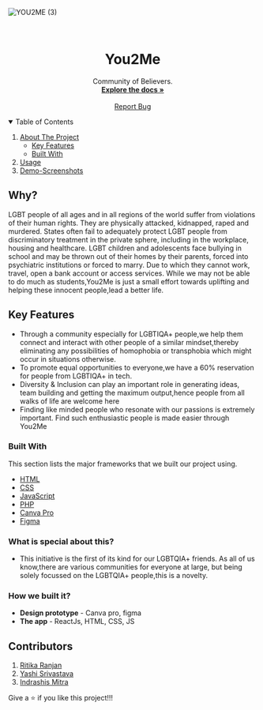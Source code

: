 <!--
*** Thanks for checking out the Best-README-Template. If you have a suggestion
*** that would make this better, please fork the repo and create a pull request
*** or simply open an issue with the tag "enhancement".
*** Thanks again! Now go create something AMAZING! :D
-->



<!-- PROJECT SHIELDS -->
<!--
*** I'm using markdown "reference style" links for readability.
*** Reference links are enclosed in brackets [ ] instead of parentheses ( ).
*** See the bottom of this document for the declaration of the reference variables
*** for contributors-url, forks-url, etc. This is an optional, concise syntax you may use.
*** https://www.markdownguide.org/basic-syntax/#reference-style-links
-->



  ![YOU2ME (3)](https://user-images.githubusercontent.com/48444783/139535564-ccb6e16a-0804-4d14-8737-22f4cc799939.png)

<!-- PROJECT LOGO -->
<br />
<p align="center">

  <h1 align="center">You2Me</h1>

  <p align="center">
    Community of Believers.
    <br />
    <a href="https://github.com/ritikaranjan252/ProjectHash"><strong>Explore the docs »</strong></a>
    <br />
    <br />
    <a href="https://github.com/ritikaranjan252/ProjectHash/issues">Report Bug</a>
  </p>
</p>



<!-- TABLE OF CONTENTS -->
<details open="open">
  <summary>Table of Contents</summary>
  <ol>
    <li>
      <a href="#about-the-project">About The Project</a>
      <ul>
        <li><a href="#keyfeatures">Key Features</a></li>
        <li><a href="#built-with">Built With</a></li>
      </ul>
    </li>
    <li><a href="#usage">Usage</a></li>
    <li><a href="#screenshots">Demo-Screenshots</a></li>
    
  </ol>
</details>



<!-- ABOUT THE PROJECT -->
## Why?

LGBT people of all ages and in all regions of the world suffer from violations of their human rights. They are physically attacked, kidnapped, raped and murdered. States often fail to adequately protect LGBT people from discriminatory treatment in the private sphere, including in the workplace, housing and healthcare. LGBT children and adolescents face bullying in school and may be thrown out of their homes by their parents, forced into psychiatric institutions or forced to marry. Due to which they cannot work, travel, open a bank account or access services.
While we may not be able to do much as students,You2Me is just a small effort towards uplifting and helping these innocent people,lead a better life.

<!-- keyfeatures -->
## Key Features

- Through  a community especially for LGBTIQA+ people,we help them connect and interact with other people of a similar mindset,thereby eliminating any possibilities of homophobia or transphobia which might occur in situations otherwise.
- To promote equal opportunities to everyone,we have a 60% reservation for people from LGBTIQA+ in tech.
- Diversity & Inclusion can play an important role in generating ideas, team building and getting the maximum output,hence people from all walks of life are welcome here
- Finding like minded people who resonate with our  passions  is extremely important. Find such enthusiastic people is made easier through You2Me



### Built With

This section lists the major frameworks that we built our project using. 
* [HTML](https://www.html.com)
* [CSS](https://css.com)
* [JavaScript](https://www.javascript.com/)
* [PHP](https://www.php.net/)
* [Canva Pro](https://www.canva.com)
* [Figma](https://www.figma.com)

### What is special about this?
* This initiative is the first of its kind for our LGBTQIA+ friends. As all of us know,there are various communities for everyone at large, but being solely focussed on the LGBTQIA+ people,this is a novelty.

### How we built it?
* **Design prototype** - Canva pro, figma
* **The app** - ReactJs, HTML, CSS, JS

<!-- GETTING STARTED --
## Getting Started

This is an example of how you may give instructions on setting up your project locally.
To get a local copy up and running follow these simple example steps.

### Prerequisites

As a prequisites to run the app on local system you must have react Js installed along with firebase account.
* npm
  ```sh
  npm install -g react-js
  ```

### 

1. Get a free API Key at [https://example.com](https://example.com)
2. Clone the repo
   ```sh
   git clone https://github.com/your_username_/Project-Name.git
   ```
3. Install NPM packages
   ```sh
   cd ./project_dir
   npm install
   npm start
   npm run build
   ```
4. To update the firebase Settings to your project update

    ```Js
    import firebase from "firebase";

    const firebaseApp = firebase.initializeApp({
      apiKey: "AIzaSyDsSqWhn_DRX64CjQYzmloqI17ygm_gRmU",
        authDomain: "click-it-f99d2.firebaseapp.com",
        projectId: "click-it-f99d2",
        storageBucket: "click-it-f99d2.appspot.com",
        messagingSenderId: "565865071673",
        appId: "1:565865071673:web:af324bf2cf8baedd2a39e8",
        measurementId: "G-2JHN4G47PZ"
    });

    const db = firebaseApp.firestore();
    const auth = firebase.auth();
    const storage = firebase.storage();

    export { db, auth, storage };

    ```

<!-- SCREENSHOTS 
## ScreenShots

 You can directly view the Application from [here](https://qlickit.herokuapp.com/home).  
Few Screenshots of the demo prototype are below:

 ![](./assets/Application_1.PNG)
 ![](./assets/AppScreenShots_2.jfif)
 ![](./assets/AppScreenShots_2.png)
-->



<!-- CONTRIBUTORS -->
## Contributors

1. [Ritika Ranjan](https://github.com/ritika252)
2. [Yashi Srivastava](https://github.com/ysriv)
3. [Indrashis Mitra](https://github.com/indrashismitra)


Give a ⭐️ if you like this project!!!

<!-- MARKDOWN LINKS & IMAGES -->
<!-- https://www.markdownguide.org/basic-syntax/#reference-style-links -->




